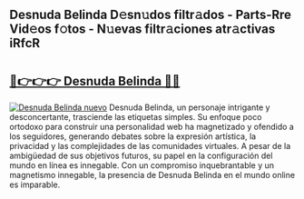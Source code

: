 ## Desnuda Belinda D𝚎sn𝚞dos filtr𝚊dos - Parts-Rre Vid𝚎os f𝚘tos - N𝚞evas filtr𝚊ciones atr𝚊ctivas iRfcR

# <h2><a href="http://mb80bx.tromn.icu/?c=Desnuda+Belinda">🔗👉👉👉 Desnuda Belinda 🔗🔗</a></h2>

[![Desnuda Belinda nuevo](https://i.imgur.com/pEAQMta.gif)](http://mb80bx.tromn.icu/?c=Desnuda+Belinda)
Desnuda Belinda, un personaje intrigante y desconcertante, trasciende las etiquetas simples. Su enfoque poco ortodoxo para construir una personalidad web ha magnetizado y ofendido a los seguidores, generando debates sobre la expresión artística, la privacidad y las complejidades de las comunidades virtuales. A pesar de la ambigüedad de sus objetivos futuros, su papel en la configuración del mundo en línea es innegable. Con un compromiso inquebrantable y un magnetismo innegable, la presencia de Desnuda Belinda en el mundo online es imparable.
